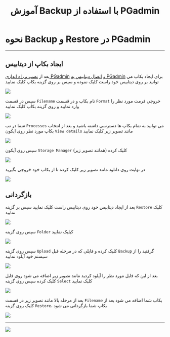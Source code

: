 ﻿---
title: "آموزش ‌Backup با استفاده از PGadmin"
sidebar_label: "نحوه ‌Backup و Restore"
description: "بعد از  نصب و راه اندازی PGadmin  و اتصال دیتابیس به PGadmin برای ایجاد بکاپ می توانید بر روی دیتابیس خود راست کلیک نموده و سپس بر روی گزینه بکاپ کلیک نمایید"
---

# نحوه ‌Backup و Restore در PGadmin
---

## ایجاد بکاپ از دیتابیس

بعد از  [نصب و راه اندازی PGadmin](https://docs.chabokan.net/ready-application/pgadmin/install/)  و  [اتصال دیتابیس به PGadmin](https://docs.chabokan.net/ready-application/pgadmin/add/)  برای ایجاد بکاپ می توانید بر روی دیتابیس خود راست کلیک نموده و سپس بر روی گزینه بکاپ کلیک نمایید

![](https://s1.chabokan.net/docs/images/Screenshot-1402-06-04-at-4.58.39-PM-edited.png)

سپس در قسمت `Filename` نام بکاپ و در قسمت `Format` خروجی فرمت مورد نظر را وارد نمایید و روی گزینه بکاپ کلیک نمایید

![](https://s1.chabokan.net/docs/images/Screenshot-1402-06-04-at-4.58.49-PM-edited.png)

شما در تب `Processes` می توانید به تمام بکاپ ها دسترسی داشته باشید و بعد از انتخاب بکاپ مورد نظر روی ایکون `View details` مانند تصویر زیر کلیک نمایید

![](https://s1.chabokan.net/docs/images/Screenshot-1402-06-04-at-5.11.07-PM-edited.png)

سپس روی آیکون `Storage Manager` کلیک کرده (همانند تصویر زیر)

![](https://s1.chabokan.net/docs/images/pgadminasd.png)

در نهایت روی دانلود مانند تصویر زیر کلیک کرده تا از بکاپ خود خروجی بگیرید

![](https://s1.chabokan.net/docs/images/Screenshot-1402-06-04-at-5.11.28-PM-edited.png)

## بازگردانی

بعد از ایجاد دیتابیس خود روی دیتابیس راست کلیک نمایید سپس بر گزینه `Restore` کلیک نمایید

![](https://s1.chabokan.net/docs/images/Restore-1.png)

سپس روی گزینه `Folder` کیلیک نمایید

![](https://s1.chabokan.net/docs/images/Restore-2.png)

سپس روی گزینه `Upload` کلیک کرده و فایلی که در مرحله قبل `Backup` گرفتید را از سیستم خود آپلود نمایید

![](https://s1.chabokan.net/docs/images/Restore-3.png)

بعد از این که فایل مورد نظر را آپلود کردید مانند تصویر زیر اضافه می شود روی فایل کلیک کرده سپس روی گزینه `Select` کلیک نمایید

![](https://s1.chabokan.net/docs/images/Restore-4.png)

بعد از مرحله بالا مانند تصویر زیر در قسمت `Filename` بکاپ شما اضافه می شود بعد از کلیک روی گزینه `Restore`، بکاپ شما بازگردانی می شود

![](https://s1.chabokan.net/docs/images/Restore-5.png)

---
<a href="https://hub.chabokan.net/fa/services/create/pgadmin" ><img src="https://s1.chabokan.net/docs/images/pgadmin-banner.png" /></a>